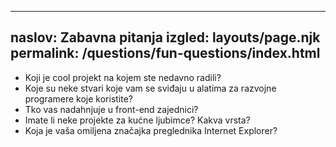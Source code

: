 ***

## naslov: Zabavna pitanja&#xA;izgled: layouts/page.njk&#xA;permalink: /questions/fun-questions/index.html

*   Koji je cool projekt na kojem ste nedavno radili?
*   Koje su neke stvari koje vam se sviđaju u alatima za razvojne programere koje koristite?
*   Tko vas nadahnjuje u front-end zajednici?
*   Imate li neke projekte za kućne ljubimce? Kakva vrsta?
*   Koja je vaša omiljena značajka preglednika Internet Explorer?
